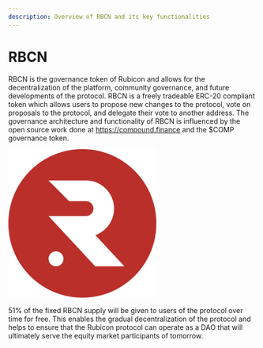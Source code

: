 ```yaml
---
description: Overview of RBCN and its key functionalities
---
```


# RBCN

RBCN is the governance token of Rubicon and allows for the decentralization of the platform, community governance, and future developments of the protocol. RBCN is a freely tradeable ERC-20 compliant token which allows users to propose new changes to the protocol, vote on proposals to the protocol, and delegate their vote to another address. The governance architecture and functionality of RBCN is influenced by the open source work done at https://compound.finance and the $COMP governance token.

![RBCN Token](../.gitbook/assets/coin-white2-3-%20%282%29.png)



51% of the fixed RBCN supply will be given to users of the protocol over time for free. This enables the gradual decentralization of the protocol and helps to ensure that the Rubicon protocol can operate as a DAO that will ultimately serve the equity market participants of tomorrow.

